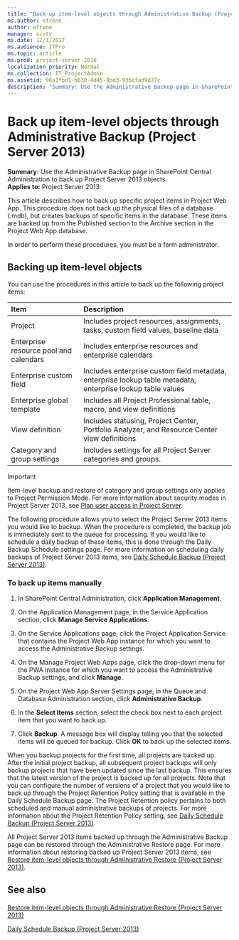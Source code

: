 ```yaml
---
title: "Back up item-level objects through Administrative Backup (Project Server 2013)"
ms.author: efrene
author: efrene
manager: scotv
ms.date: 12/1/2017
ms.audience: ITPro
ms.topic: article
ms.prod: project-server-2016
localization_priority: Normal
ms.collection: IT_ProjectAdmin
ms.assetid: 98a1fbd1-b630-4d45-8bd3-93bcfad9d27c
description: "Summary: Use the Administrative Backup page in SharePoint Central Administration to back up Project Server 2013 objects."
---
```


# Back up item-level objects through Administrative Backup (Project Server 2013)
 
 **Summary:** Use the Administrative Backup page in SharePoint Central Administration to back up Project Server 2013 objects.<br/>
**Applies to:** Project Server 2013
  
This article describes how to back up specific project items in Project Web App. This procedure does not back up the physical files of a database (.mdb), but creates backups of specific items in the database. These items are backed up from the Published section to the Archive section in the Project Web App database. 
  
In order to perform these procedures, you must be a farm administrator.
  
## Backing up item-level objects

You can use the procedures in this article to back up the following project items:
  
|**Item**|**Description**|
|:-----|:-----|
|Project  <br/> |Includes project resources, assignments, tasks, custom field values, baseline data  <br/> |
|Enterprise resource pool and calendars  <br/> |Includes enterprise resources and enterprise calendars  <br/> |
|Enterprise custom field  <br/> |Includes enterprise custom field metadata, enterprise lookup table metadata, enterprise lookup table values  <br/> |
|Enterprise global template  <br/> |Includes all Project Professional table, macro, and view definitions  <br/> |
|View definition  <br/> |Includes statusing, Project Center, Portfolio Analyzer, and Resource Center view definitions  <br/> |
|Category and group settings  <br/> |Includes settings for all Project Server categories and groups.  <br/> |
   
> [!IMPORTANT]
> Item-level backup and restore of category and group settings only applies to Project Permission Mode. For more information about security modes in Project Server 2013, see [Plan user access in Project Server](plan-user-access-in-project-server.md). 
  
The following procedure allows you to select the Project Server 2013 items you would like to backup. When the procedure is completed, the backup job is immediately sent to the queue for processing. If you would like to schedule a daily backup of these items, this is done through the Daily Backup Schedule settings page. For more information on scheduling daily backups of Project Server 2013 items, see [Daily Schedule Backup (Project Server 2013)](daily-schedule-backup-project-server-2013.md).
  
### To back up items manually

1. In SharePoint Central Administration, click **Application Management**.
    
2. On the Application Management page, in the Service Application section, click **Manage Service Applications**.
    
3. On the Service Applications page, click the Project Application Service that contains the Project Web App instance for which you want to access the Administrative Backup settings.
    
4. On the Manage Project Web Apps page, click the drop-down menu for the PWA instance for which you want to access the Administrative Backup settings, and click **Manage**.
    
5. On the Project Web App Server Settings page, in the Queue and Database Administration section, click **Administrative Backup**.
    
6. In the **Select Items** section, select the check box next to each project item that you want to back up.
    
7. Click **Backup**. A message box will display telling you that the selected items will be queued for backup. Click **OK** to back up the selected items.
    
When you backup projects for the first time, all projects are backed up. After the initial project backup, all subsequent project backups will only backup projects that have been updated since the last backup. This ensures that the latest version of the project is backed up for all projects. Note that you can configure the number of versions of a project that you would like to back up through the Project Retention Policy setting that is available in the Daily Schedule Backup page. The Project Retention policy pertains to both scheduled and manual administrative backups of projects. For more information about the Project Retention Policy setting, see [Daily Schedule Backup (Project Server 2013)](daily-schedule-backup-project-server-2013.md).
  
All Project Server 2013 items backed up through the Administrative Backup page can be restored through the Administrative Restore page. For more information about restoring backed up Project Server 2013 items, see [Restore item-level objects through Administrative Restore (Project Server 2013)](restore-item-level-objects-through-administrative-restore-project-server-2013.md).
  
## See also

#### 

[Restore item-level objects through Administrative Restore (Project Server 2013)](restore-item-level-objects-through-administrative-restore-project-server-2013.md)
  
[Daily Schedule Backup (Project Server 2013)](daily-schedule-backup-project-server-2013.md)

